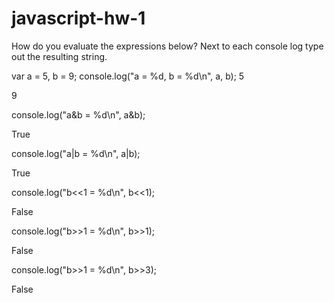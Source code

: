 # javascript-hw-1

How do you evaluate the expressions below? Next to each console log type out the resulting string.

var a = 5, b = 9; 
console.log("a = %d, b = %d\n", a, b);
5

9



console.log("a&b = %d\n", a&b);

True


console.log("a|b = %d\n", a|b); 

True


console.log("b<<1 = %d\n", b<<1); 

False

console.log("b>>1 = %d\n", b>>1);


False


console.log("b>>1 = %d\n", b>>3);


False
